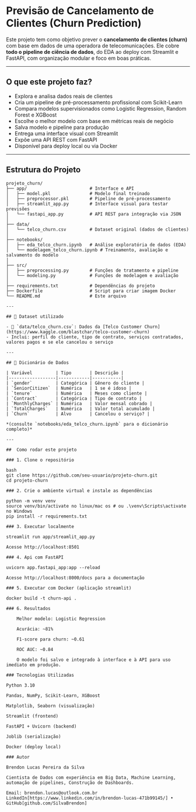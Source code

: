 # Previsão de Cancelamento de Clientes (Churn Prediction)

Este projeto tem como objetivo prever o **cancelamento de clientes (churn)** com base em dados de uma operadora de telecomunicações. Ele cobre **todo o pipeline de ciência de dados**, do EDA ao deploy com Streamlit e FastAPI, com organização modular e foco em boas práticas.

---

## O que este projeto faz?

- Explora e analisa dados reais de clientes
- Cria um pipeline de pré-processamento profissional com Scikit-Learn
- Compara modelos supervisionados como Logistic Regression, Random Forest e XGBoost
- Escolhe o melhor modelo com base em métricas reais de negócio
- Salva modelo e pipeline para produção
- Entrega uma interface visual com Streamlit
- Expõe uma API REST com FastAPI
- Disponível para deploy local ou via Docker

---

## Estrutura do Projeto

```text
projeto_churn/
├── app/                        # Interface e API
│   ├── model.pkl               # Modelo final treinado
│   ├── preprocessor.pkl        # Pipeline de pré-processamento
│   ├── streamlit_app.py        # Interface visual para testar previsões
│   └── fastapi_app.py          # API REST para integração via JSON
│
├── data/
│   └── telco_churn.csv         # Dataset original (dados de clientes)
│
├── notebooks/
│   ├── eda_telco_churn.ipynb   # Análise exploratória de dados (EDA)
│   └── modelagem_telco_churn.ipynb # Treinamento, avaliação e salvamento do modelo
│
├── src/
│   ├── preprocessing.py        # Funções de tratamento e pipeline
│   └── modeling.py             # Funções de modelagem e avaliação
│
├── requirements.txt            # Dependências do projeto
├── Dockerfile                  # Script para criar imagem Docker
└── README.md                   # Este arquivo

---

## 📌 Dataset utilizado

- 📂 `data/telco_churn.csv`: Dados da [Telco Customer Churn](https://www.kaggle.com/blastchar/telco-customer-churn)
- Inclui: perfil do cliente, tipo de contrato, serviços contratados, valores pagos e se ele cancelou o serviço

---

## 🧾 Dicionário de Dados

| Variável         | Tipo       | Descrição |
|------------------|------------|-----------|
| `gender`         | Categórica | Gênero do cliente |
| `SeniorCitizen`  | Numérica   | 1 se é idoso |
| `tenure`         | Numérica   | Meses como cliente |
| `Contract`       | Categórica | Tipo de contrato |
| `MonthlyCharges` | Numérica   | Valor mensal cobrado |
| `TotalCharges`   | Numérica   | Valor total acumulado |
| `Churn`          | Alvo       | Cancelou o serviço? |

*(consulte `notebooks/eda_telco_churn.ipynb` para o dicionário completo)*

---

##  Como rodar este projeto

### 1. Clone o repositório

bash
git clone https://github.com/seu-usuario/projeto-churn.git
cd projeto-churn

### 2. Crie o ambiente virtual e instale as dependências

python -m venv venv
source venv/bin/activate no linux/mac os # ou .\venv\Scripts\activate no Windows
pip install -r requirements.txt

### 3. Executar localmente

streamlit run app/streamlit_app.py

Acesse http://localhost:8501

### 4. Api com FastAPI

uvicorn app.fastapi_app:app --reload

Acesse http://localhost:8000/docs para a documentação 

### 5. Executar com Docker (aplicação streamlit)

docker build -t churn-api .

### 6. Resultados

    Melhor modelo: Logistic Regression

    Acurácia: ~81%

    F1-score para churn: ~0.61

    ROC AUC: ~0.84

    O modelo foi salvo e integrado à interface e à API para uso imediato em produção.

### Tecnologias Utilizadas

Python 3.10

Pandas, NumPy, Scikit-Learn, XGBoost

Matplotlib, Seaborn (visualização)

Streamlit (frontend)

FastAPI + Uvicorn (backend)

Joblib (serialização)

Docker (deploy local)

### Autor

Brendon Lucas Pereira da Silva

Cientista de Dados com experiência em Big Data, Machine Learning, automação de pipelines, Construção de Dashboards.

Email: brendon.lucas@outlook.com.br
LinkedIn[https://www.linkedin.com/in/brendon-lucas-471b99145/] • GitHub[github.com/SilvaBrendon]
